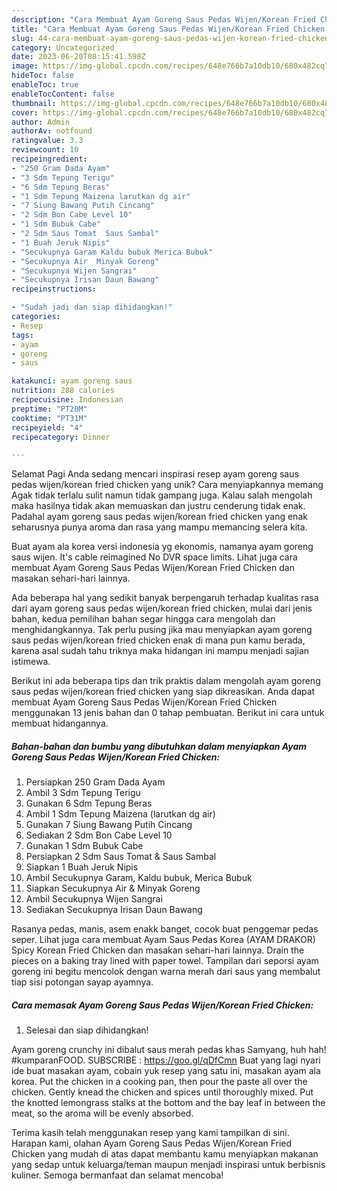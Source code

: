 ```yaml
---
description: "Cara Membuat Ayam Goreng Saus Pedas Wijen/Korean Fried Chicken yang Lezat Sekali, Lezat"
title: "Cara Membuat Ayam Goreng Saus Pedas Wijen/Korean Fried Chicken yang Lezat Sekali, Lezat"
slug: 44-cara-membuat-ayam-goreng-saus-pedas-wijen-korean-fried-chicken-yang-lezat-sekali-lezat
category: Uncategorized
date: 2023-06-20T08:15:41.598Z
image: https://img-global.cpcdn.com/recipes/648e766b7a10db10/680x482cq70/ayam-goreng-saus-pedas-wijenkorean-fried-chicken-foto-resep-utama.jpg
hideToc: false
enableToc: true
enableTocContent: false
thumbnail: https://img-global.cpcdn.com/recipes/648e766b7a10db10/680x482cq70/ayam-goreng-saus-pedas-wijenkorean-fried-chicken-foto-resep-utama.jpg
cover: https://img-global.cpcdn.com/recipes/648e766b7a10db10/680x482cq70/ayam-goreng-saus-pedas-wijenkorean-fried-chicken-foto-resep-utama.jpg
author: Admin
authorAv: notfound
ratingvalue: 3.3
reviewcount: 10
recipeingredient:
- "250 Gram Dada Ayam"
- "3 Sdm Tepung Terigu"
- "6 Sdm Tepung Beras"
- "1 Sdm Tepung Maizena larutkan dg air"
- "7 Siung Bawang Putih Cincang"
- "2 Sdm Bon Cabe Level 10"
- "1 Sdm Bubuk Cabe"
- "2 Sdm Saus Tomat  Saus Sambal"
- "1 Buah Jeruk Nipis"
- "Secukupnya Garam Kaldu bubuk Merica Bubuk"
- "Secukupnya Air  Minyak Goreng"
- "Secukupnya Wijen Sangrai"
- "Secukupnya Irisan Daun Bawang"
recipeinstructions:

- "Sudah jadi dan siap dihidangkan!"
categories:
- Resep
tags:
- ayam
- goreng
- saus

katakunci: ayam goreng saus 
nutrition: 288 calories
recipecuisine: Indonesian
preptime: "PT20M"
cooktime: "PT31M"
recipeyield: "4"
recipecategory: Dinner

---
```



Selamat Pagi Anda sedang mencari inspirasi resep ayam goreng saus pedas wijen/korean fried chicken yang unik? Cara menyiapkannya memang Agak tidak terlalu sulit namun tidak gampang juga. Kalau salah mengolah maka hasilnya tidak akan memuaskan dan justru cenderung tidak enak. Padahal ayam goreng saus pedas wijen/korean fried chicken yang enak seharusnya punya aroma dan rasa yang mampu memancing selera kita.


Buat ayam ala korea versi indonesia yg ekonomis, namanya ayam goreng saus wijen. It&#39;s cable reimagined No DVR space limits. Lihat juga cara membuat Ayam Goreng Saus Pedas Wijen/Korean Fried Chicken dan masakan sehari-hari lainnya.

Ada beberapa hal yang sedikit banyak berpengaruh terhadap kualitas rasa dari ayam goreng saus pedas wijen/korean fried chicken, mulai dari jenis bahan, kedua pemilihan bahan segar hingga cara mengolah dan menghidangkannya. Tak perlu pusing jika mau menyiapkan ayam goreng saus pedas wijen/korean fried chicken enak di mana pun kamu berada, karena asal sudah tahu triknya maka hidangan ini mampu menjadi sajian istimewa.


Berikut ini ada beberapa tips dan trik praktis dalam mengolah ayam goreng saus pedas wijen/korean fried chicken yang siap dikreasikan. Anda dapat membuat Ayam Goreng Saus Pedas Wijen/Korean Fried Chicken menggunakan 13 jenis bahan dan 0 tahap pembuatan. Berikut ini cara untuk membuat hidangannya.

<!--inarticleads1-->

##### Bahan-bahan dan bumbu yang dibutuhkan dalam menyiapkan Ayam Goreng Saus Pedas Wijen/Korean Fried Chicken:

1. Persiapkan 250 Gram Dada Ayam
1. Ambil 3 Sdm Tepung Terigu
1. Gunakan 6 Sdm Tepung Beras
1. Ambil 1 Sdm Tepung Maizena (larutkan dg air)
1. Gunakan 7 Siung Bawang Putih Cincang
1. Sediakan 2 Sdm Bon Cabe Level 10
1. Gunakan 1 Sdm Bubuk Cabe
1. Persiapkan 2 Sdm Saus Tomat &amp; Saus Sambal
1. Siapkan 1 Buah Jeruk Nipis
1. Ambil Secukupnya Garam, Kaldu bubuk, Merica Bubuk
1. Siapkan Secukupnya Air &amp; Minyak Goreng
1. Ambil Secukupnya Wijen Sangrai
1. Sediakan Secukupnya Irisan Daun Bawang


Rasanya pedas, manis, asem enakk banget, cocok buat penggemar pedas seper. Lihat juga cara membuat Ayam Saus Pedas Korea (AYAM DRAKOR) Spicy Korean Fried Chicken dan masakan sehari-hari lainnya. Drain the pieces on a baking tray lined with paper towel. Tampilan dari seporsi ayam goreng ini begitu mencolok dengan warna merah dari saus yang membalut tiap sisi potongan sayap ayamnya. 

<!--inarticleads2-->

##### Cara memasak Ayam Goreng Saus Pedas Wijen/Korean Fried Chicken:


1. Selesai dan siap dihidangkan!

Ayam goreng crunchy ini dibalut saus merah pedas khas Samyang, huh hah! #kumparanFOOD. SUBSCRIBE : https://goo.gl/qDfCmn Buat yang lagi nyari ide buat masakan ayam, cobain yuk resep yang satu ini, masakan ayam ala korea. Put the chicken in a cooking pan, then pour the paste all over the chicken. Gently knead the chicken and spices until thoroughly mixed. Put the knotted lemongrass stalks at the bottom and the bay leaf in between the meat, so the aroma will be evenly absorbed. 

Terima kasih telah menggunakan resep yang kami tampilkan di sini. Harapan kami, olahan Ayam Goreng Saus Pedas Wijen/Korean Fried Chicken yang mudah di atas dapat membantu kamu menyiapkan makanan yang sedap untuk keluarga/teman maupun menjadi inspirasi untuk berbisnis kuliner. Semoga bermanfaat dan selamat mencoba!
